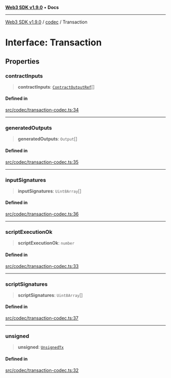 [**Web3 SDK v1.9.0**](../../../README.md) • **Docs**

***

[Web3 SDK v1.9.0](../../../globals.md) / [codec](../README.md) / Transaction

# Interface: Transaction

## Properties

### contractInputs

> **contractInputs**: [`ContractOutputRef`](ContractOutputRef.md)[]

#### Defined in

[src/codec/transaction-codec.ts:34](https://github.com/Mystic-Nayy/alephium-web3/blob/ee41f5e0e7d7fb0b155fe62f05b2ac03772895ca/packages/web3/src/codec/transaction-codec.ts#L34)

***

### generatedOutputs

> **generatedOutputs**: `Output`[]

#### Defined in

[src/codec/transaction-codec.ts:35](https://github.com/Mystic-Nayy/alephium-web3/blob/ee41f5e0e7d7fb0b155fe62f05b2ac03772895ca/packages/web3/src/codec/transaction-codec.ts#L35)

***

### inputSignatures

> **inputSignatures**: `Uint8Array`[]

#### Defined in

[src/codec/transaction-codec.ts:36](https://github.com/Mystic-Nayy/alephium-web3/blob/ee41f5e0e7d7fb0b155fe62f05b2ac03772895ca/packages/web3/src/codec/transaction-codec.ts#L36)

***

### scriptExecutionOk

> **scriptExecutionOk**: `number`

#### Defined in

[src/codec/transaction-codec.ts:33](https://github.com/Mystic-Nayy/alephium-web3/blob/ee41f5e0e7d7fb0b155fe62f05b2ac03772895ca/packages/web3/src/codec/transaction-codec.ts#L33)

***

### scriptSignatures

> **scriptSignatures**: `Uint8Array`[]

#### Defined in

[src/codec/transaction-codec.ts:37](https://github.com/Mystic-Nayy/alephium-web3/blob/ee41f5e0e7d7fb0b155fe62f05b2ac03772895ca/packages/web3/src/codec/transaction-codec.ts#L37)

***

### unsigned

> **unsigned**: [`UnsignedTx`](UnsignedTx.md)

#### Defined in

[src/codec/transaction-codec.ts:32](https://github.com/Mystic-Nayy/alephium-web3/blob/ee41f5e0e7d7fb0b155fe62f05b2ac03772895ca/packages/web3/src/codec/transaction-codec.ts#L32)
